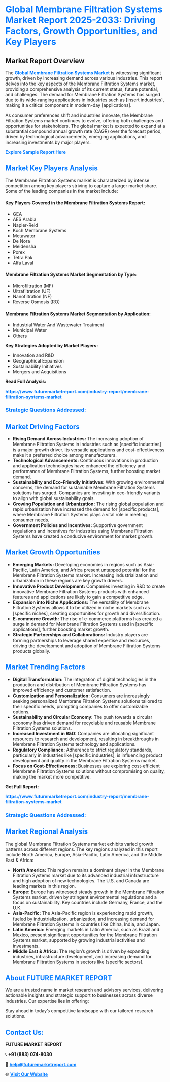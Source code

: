 <h1 style="color: #007BFF;">Global Membrane Filtration Systems Market Report 2025-2033: Driving Factors, Growth Opportunities, and Key Players</h1>

<section id="overview">
<h2>Market Report Overview</h2>
<p>The <a href="https://www.futuremarketreport.com/industry-report/membrane-filtration-systems-market" style="color: #007BFF; text-decoration: none;"><strong>Global Membrane Filtration Systems Market</strong></a> is witnessing significant growth, driven by increasing demand across various industries. This report delves into the key aspects of the Membrane Filtration Systems market, providing a comprehensive analysis of its current status, future potential, and challenges. The demand for Membrane Filtration Systems has surged due to its wide-ranging applications in industries such as [insert industries], making it a critical component in modern-day [applications].</p>
<p>As consumer preferences shift and industries innovate, the Membrane Filtration Systems market continues to evolve, offering both challenges and opportunities for stakeholders. The global market is expected to expand at a substantial compound annual growth rate (CAGR) over the forecast period, driven by technological advancements, emerging applications, and increasing investments by major players.</p>
</section>

<section id="overview">
<p><a href="https://www.futuremarketreport.com/request-sample/reportId=91887" style="color: #007BFF; text-decoration: none;"><strong>Explore Sample Report Here</strong></a></p>
</section>

<section id="key-players">
<h2 style="color: #007BFF;">Market Key Players Analysis</h2>
<p>The Membrane Filtration Systems market is characterized by intense competition among key players striving to capture a larger market share. Some of the leading companies in the market include:</p>
<h4>Key Players Covered in the Membrane Filtration Systems Report:</h4>
<ul><li>GEA</li><li>AES Arabia</li><li>Napier-Reid</li><li>Koch Membrane Systems</li><li>Metawater</li><li>De Nora</li><li>Meidensha</li><li>Porex</li><li>Tetra Pak</li><li>Alfa Laval</li></ul>
<h4>Membrane Filtration Systems Market Segmentation by Type:</h4>
<ul><li>Microfiltration (MF)</li><li>Ultrafiltration (UF)</li><li>Nanofiltration (NF)</li><li>Reverse Osmosis (RO)</li></ul>

<h4>Membrane Filtration Systems Market Segmentation by Application:</h4>
<ul><li>Industrial Water And Wastewater Treatment</li><li>Municipal Water</li><li>Others</li></ul>
<p><strong>Key Strategies Adopted by Market Players:</strong></p>
<ul>
<li>Innovation and R&D</li>
<li>Geographical Expansion</li>
<li>Sustainability Initiatives</li>
<li>Mergers and Acquisitions</li>
</ul>
</section>

<section>
<p><strong>Read Full Analysis: </strong></p><a href="https://www.futuremarketreport.com/industry-report/membrane-filtration-systems-market" style="color: #007BFF; text-decoration: none;"><strong>https://www.futuremarketreport.com/industry-report/membrane-filtration-systems-market</strong></a>
<h3 style="color: #007BFF;">Strategic Questions Addressed:</h3>
</section>

<section id="driving-factors">
<h2 style="color: #007BFF;">Market Driving Factors</h2>
<ul>
<li><strong>Rising Demand Across Industries:</strong> The increasing adoption of Membrane Filtration Systems in industries such as [specific industries] is a major growth driver. Its versatile applications and cost-effectiveness make it a preferred choice among manufacturers.</li>
<li><strong>Technological Advancements:</strong> Continuous innovations in production and application technologies have enhanced the efficiency and performance of Membrane Filtration Systems, further boosting market demand.</li>
<li><strong>Sustainability and Eco-Friendly Initiatives:</strong> With growing environmental concerns, the demand for sustainable Membrane Filtration Systems solutions has surged. Companies are investing in eco-friendly variants to align with global sustainability goals.</li>
<li><strong>Growing Population and Urbanization:</strong> The rising global population and rapid urbanization have increased the demand for [specific products], where Membrane Filtration Systems plays a vital role in meeting consumer needs.</li>
<li><strong>Government Policies and Incentives:</strong> Supportive government regulations and incentives for industries using Membrane Filtration Systems have created a conducive environment for market growth.</li>
</ul>
</section>

<section id="growth-opportunities">
<h2 style="color: #007BFF;">Market Growth Opportunities</h2>
<ul>
<li><strong>Emerging Markets:</strong> Developing economies in regions such as Asia-Pacific, Latin America, and Africa present untapped potential for the Membrane Filtration Systems market. Increasing industrialization and urbanization in these regions are key growth drivers.</li>
<li><strong>Innovative Product Development:</strong> Companies investing in R&D to create innovative Membrane Filtration Systems products with enhanced features and applications are likely to gain a competitive edge.</li>
<li><strong>Expansion into Niche Applications:</strong> The versatility of Membrane Filtration Systems allows it to be utilized in niche markets such as [specific niches], creating opportunities for growth and diversification.</li>
<li><strong>E-commerce Growth:</strong> The rise of e-commerce platforms has created a surge in demand for Membrane Filtration Systems used in [specific applications], further boosting market growth.</li>
<li><strong>Strategic Partnerships and Collaborations:</strong> Industry players are forming partnerships to leverage shared expertise and resources, driving the development and adoption of Membrane Filtration Systems products globally.</li>
</ul>
</section>

<section id="trending-factors">
<h2 style="color: #007BFF;">Market Trending Factors</h2>
<ul>
<li><strong>Digital Transformation:</strong> The integration of digital technologies in the production and distribution of Membrane Filtration Systems has improved efficiency and customer satisfaction.</li>
<li><strong>Customization and Personalization:</strong> Consumers are increasingly seeking personalized Membrane Filtration Systems solutions tailored to their specific needs, prompting companies to offer customizable options.</li>
<li><strong>Sustainability and Circular Economy:</strong> The push towards a circular economy has driven demand for recyclable and reusable Membrane Filtration Systems solutions.</li>
<li><strong>Increased Investment in R&D:</strong> Companies are allocating significant resources to research and development, resulting in breakthroughs in Membrane Filtration Systems technology and applications.</li>
<li><strong>Regulatory Compliance:</strong> Adherence to strict regulatory standards, particularly in industries like [specific industries], is influencing product development and quality in the Membrane Filtration Systems market.</li>
<li><strong>Focus on Cost-Effectiveness:</strong> Businesses are exploring cost-efficient Membrane Filtration Systems solutions without compromising on quality, making the market more competitive.</li>
</ul>
</section>

<section>
<p><strong>Get Full Report: </strong></p><a href="https://www.futuremarketreport.com/industry-report/membrane-filtration-systems-market" style="color: #007BFF; text-decoration: none;"><strong>https://www.futuremarketreport.com/industry-report/membrane-filtration-systems-market</strong></a>
<h3 style="color: #007BFF;">Strategic Questions Addressed:</h3>
</section>


<section id="regional-analysis">
<h2 style="color: #007BFF;">Market Regional Analysis</h2>
<p>The global Membrane Filtration Systems market exhibits varied growth patterns across different regions. The key regions analyzed in this report include North America, Europe, Asia-Pacific, Latin America, and the Middle East & Africa:</p>
<ul>
<li><strong>North America:</strong> This region remains a dominant player in the Membrane Filtration Systems market due to its advanced industrial infrastructure and high adoption of new technologies. The U.S. and Canada are leading markets in this region.</li>
<li><strong>Europe:</strong> Europe has witnessed steady growth in the Membrane Filtration Systems market, driven by stringent environmental regulations and a focus on sustainability. Key countries include Germany, France, and the U.K.</li>
<li><strong>Asia-Pacific:</strong> The Asia-Pacific region is experiencing rapid growth, fueled by industrialization, urbanization, and increasing demand for Membrane Filtration Systems in countries like China, India, and Japan.</li>
<li><strong>Latin America:</strong> Emerging markets in Latin America, such as Brazil and Mexico, present significant opportunities for the Membrane Filtration Systems market, supported by growing industrial activities and investments.</li>
<li><strong>Middle East & Africa:</strong> The region’s growth is driven by expanding industries, infrastructure development, and increasing demand for Membrane Filtration Systems in sectors like [specific sectors].</li>
</ul>
</section>

<footer>
<h2 style="color: #007BFF;">About FUTURE MARKET REPORT</h2>
<p>We are a trusted name in market research and advisory services, delivering actionable insights and strategic support to businesses across diverse industries. Our expertise lies in offering:</p>

<p>Stay ahead in today’s competitive landscape with our tailored research solutions.</p>

<h2 style="color: #007BFF;">Contact Us:</h2>
<p><strong>FUTURE MARKET REPORT</strong></p>
<p>📞 <strong>+91 (883) 074-8030</strong></p>
<p>📧 <strong><a href="mailto:help@futuremarketreport.com" style="color: #007BFF;">help@futuremarketreport.com</a></strong></p>
<p>🌐 <strong><a href="https://www.futuremarketreport.com/" style="color: #007BFF;">Visit Our Website</a></strong></p>
</footer>